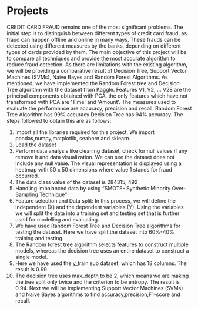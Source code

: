 # Projects
CREDIT CARD FRAUD remains one of the most significant problems. The initial step is to distinguish between different types of credit card fraud, as fraud can happen offline and online in many ways. These frauds can be detected using different measures by the banks, depending on different types of cards provided by them. The main objective of this project will be to compare all techniques and provide the most accurate algorithm to reduce fraud detection. As there are limitations with the existing algorithm, we will be providing a comparative result of Decision Tree, Support Vector Machines (SVMs), Naive Bayes and Random Forest Algorithms.
As mentioned, we have implemented the Random Forest tree and Decision Tree algorithm with the dataset from Kaggle. Features V1, V2, ... V28 are the principal components obtained with PCA, the only features which have not transformed with PCA are 'Time' and 'Amount'. The measures used to evaluate the performance are accuracy, precision and recall.
Random Forest Tree Algorithm has 99% accuracy Decision Tree has 94% accuracy. The steps followed to obtain this are as follows:
1. Import all the libraries required for this project. We import pandas,numpy,matplotlib, seaborn and sklearn.
2. Load the dataset
3. Perform data analysis like cleaning dataset, check for null values if any remove it and
data visualization. We can see the dataset does not include any null value. The visual representation is displayed using a heatmap with 50 x 50 dimensions where value 1 stands for fraud occurred.
4. The data class value of the dataset is 284315, 492
5. Handling imbalanced data by using “SMOTE- Synthetic Minority Over-Sampling Technique”
6. Feature selection and Data split: In this process, we will define the independent (X) and the dependent variables (Y). Using the variables, we will split the data into a training set and testing set that is further used for modelling and evaluating.
7. We have used Random Forest Tree and Decision Tree algorithms for testing the dataset. Here we have split the dataset into 60%-40% training and testing.
8. The Random forest tree algorithm selects features to construct multiple models, whereas the decision tree uses an entire dataset to construct a single model.
9. Here we have used the y_train sub dataset, which has 18 columns. The result is 0.99.
10. The decision tree uses max_depth to be 2, which means we are making the tree split only
twice and the criterion to be entropy. The result is 0.94.
Next we will be implementing Support Vector Machines (SVMs) and Naive Bayes algorithms to find accuracy,precision,F1-score and recall.
